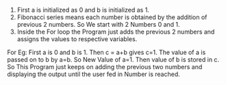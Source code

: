 1) First a is initialized as 0 and b is initialized as 1.
2) Fibonacci series means each number is obtained by the addition of previous 2 numbers. So We start with 2 Numbers 0 and 1.
3) Inside the For loop the Program just adds the previous 2 numbers and assigns the values to respective variables.

For Eg: First a is 0 and b is 1. Then c = a+b gives c=1. The value of a is passed on to b by a=b. So New Value of a=1.
Then value of b is stored in c. So This Program just keeps on adding the previous two numbers and displaying the output until the user fed in Number is reached.